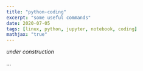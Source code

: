 ```yaml
---
title: "python-coding"
excerpt: "some useful commands"
date: 2020-07-05
tags: [linux, python, jupyter, notebook, coding]
mathjax: "true"
---
```


*under construction*














...
